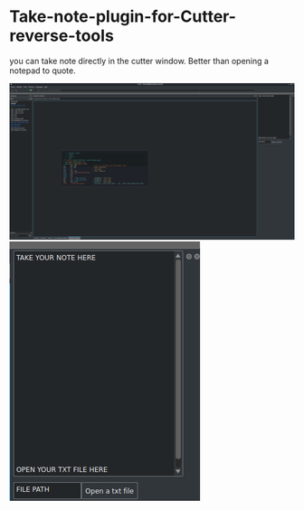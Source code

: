 # Take-note-plugin-for-Cutter-reverse-tools
you can take note directly in the cutter window. Better than opening a notepad to quote.

![Screenshot](plugin_screen_global.png)
![Screenshot](cutter_plugin.png)
